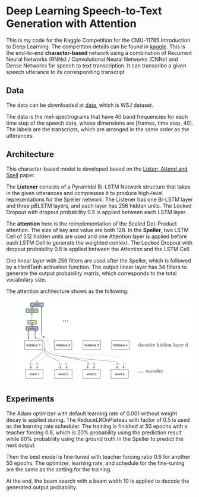 # Deep Learning Speech-to-Text Generation with Attention

This is my code for the Kaggle Competition for the CMU-11785 Introduction to Deep Learning. The compeittion details can be found in [kaggle](https://www.kaggle.com/c/11-785-s20-hw4p2). This is the end-to-end **character-based** network using a combination of Recurrent Neural Networks (RNNs) / Convolutional Neural Networks (CNNs) and Dense Networks for speech to text transcription. It can transcribe a given speech utterance to its corresponding transcript

## Data

The data can be downloaded at [data](https://www.kaggle.com/c/11-785-s20-hw4p2/data), which is WSJ dataset.

The data is the mel-spectrograms that have 40 band frequencies for each time step of the speech data, whose dimensions are [frames, time step, 40]. The labels are the transcripts, which are arranged in the same order as the utterances.

## Architecture

This character-based model is developed based on the [Listen, Attend and Spell](https://arxiv.org/pdf/1508.01211.pdf) paper.

The **Listener** consists of a Pyramidal Bi-LSTM Network structure that takes in the given utterances and compresses it to produce high-level representations for the Speller network. The Listener has one Bi-LSTM layer and three pBLSTM layers, and each layer has 256 hidden units. The Locked Dropout with dropout probability 0.5 is applied between each LSTM layer.


The **attention** here is the reimplementation of the Scaled Dot-Product attention. The size of key and value are both 128. In the **Speller**, two LSTM Cell of 512 hidden units are used and one Attention layer is applied before each LSTM Cell to generate the weighted context. The Locked Dropout with dropout probability 0.5 is applied between the Attention and the LSTM Cell.

One linear layer with 256 filters are used after the Speller, which is followed by a HardTanh activation function. The output linear layer has 34 filters to generate the output probability matrix, which corresponds to the total vocabulary size.

The attention architecture shows as the following:

![figure](attention.png) 

## Experiments

The Adam optimizer with default learning rate of 0.001 without weight decay is applied during. The ReduceLROnPlateau with factor of 0.5 is used as the learning rate scheduler. The training is finished at 50 epochs with a teacher forcing 0.8, which is 20% probability using the prediction result while 80% probability using the ground truth in the Speller to predict the next output.

Then the best model is fine-tuned with teacher forcing ratio 0.6 for another 50 epochs. The optimizer, learning rate, and schedule for the fine-tuning are the same as the setting for the training.

At the end, the beam search with a beam width 10 is applied to decode the generated output probability.
